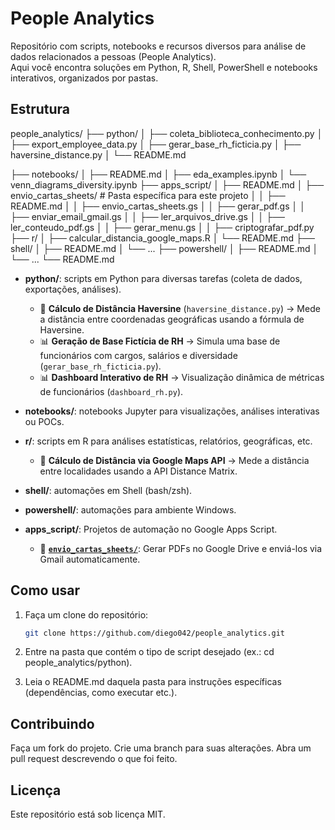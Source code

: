 # People Analytics

Repositório com scripts, notebooks e recursos diversos para análise de dados relacionados a pessoas (People Analytics).  
Aqui você encontra soluções em Python, R, Shell, PowerShell e notebooks interativos, organizados por pastas.

## Estrutura

people_analytics/
├── python/
│   ├── coleta_biblioteca_conhecimento.py
│   ├── export_employee_data.py
│   ├── gerar_base_rh_ficticia.py
│   ├── haversine_distance.py
│   └── README.md

├── notebooks/
│   ├── README.md
│   ├── eda_examples.ipynb
│   └── venn_diagrams_diversity.ipynb
├── apps_script/
│   ├── README.md
│   ├── envio_cartas_sheets/   # Pasta específica para este projeto
│   │   ├── README.md
│   │   ├── envio_cartas_sheets.gs
│   │   ├── gerar_pdf.gs
│   │   ├── enviar_email_gmail.gs
│   │   ├── ler_arquivos_drive.gs
│   │   ├── ler_conteudo_pdf.gs
│   │   ├── gerar_menu.gs
│   │   ├── criptografar_pdf.py
├── r/
│   ├── calcular_distancia_google_maps.R
│   └── README.md
├── shell/
│   ├── README.md
│   └── ...
├── powershell/
│   ├── README.md
│   └── ...
└── README.md


- **python/**: scripts em Python para diversas tarefas (coleta de dados, exportações, análises).
  - 📍 **Cálculo de Distância Haversine** (`haversine_distance.py`) → Mede a distância entre coordenadas geográficas usando a fórmula de Haversine.
  - 📊 **Geração de Base Fictícia de RH** → Simula uma base de funcionários com cargos, salários e diversidade (`gerar_base_rh_ficticia.py`).
  - 📊 **Dashboard Interativo de RH** → Visualização dinâmica de métricas de funcionários (`dashboard_rh.py`).



- **notebooks/**: notebooks Jupyter para visualizações, análises interativas ou POCs.
- **r/**: scripts em R para análises estatísticas, relatórios, geográficas, etc.
  - 📍 **Cálculo de Distância via Google Maps API** → Mede a distância entre localidades usando a API Distance Matrix.

- **shell/**: automações em Shell (bash/zsh).
- **powershell/**: automações para ambiente Windows.
- **apps_script/**: Projetos de automação no Google Apps Script.
  - 📁 **[`envio_cartas_sheets/`](apps_script/envio_cartas_sheets/)**: Gerar PDFs no Google Drive e enviá-los via Gmail automaticamente.


## Como usar

1. Faça um clone do repositório:  
   ```bash
   git clone https://github.com/diego042/people_analytics.git

2. Entre na pasta que contém o tipo de script desejado (ex.: cd people_analytics/python).

3. Leia o README.md daquela pasta para instruções específicas (dependências, como executar etc.).

## Contribuindo
Faça um fork do projeto.
Crie uma branch para suas alterações.
Abra um pull request descrevendo o que foi feito.

## Licença
Este repositório está sob licença MIT.
